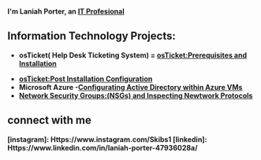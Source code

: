 <b> I'm Laniah Porter, an <a href="Https//:Linkedin.com"> IT Profesional</a></h1>

<h2> Information Technology Projects:</h2>

* <b>osTicket( Help Desk Ticketing System)<b>
= <b>[osTicket:Prerequisites and Installation](Https://Github.com/Skibs1/osTicket-prereqs)
- [osTicket:Post Installation Configuration](Https://Github.com/Skibs1/post-install-config)
- <b>Microsoft Azure<b>
-[Configurating Active Directory within Azure VMs](Https://Github.com/Skibs1/configure-ad)
- [Network Security Groups:(NSGs) and Inspecting Newtwork Protocols](Https://Github.com/Skibs1/Azure-network-protocols)

<h2> connect with me
</h2>[instagram]: Https://www.instagram.com/Skibs1
</h2>[linkedin]: Https://www.linkedin.com/in/laniah-porter-47936028a/
